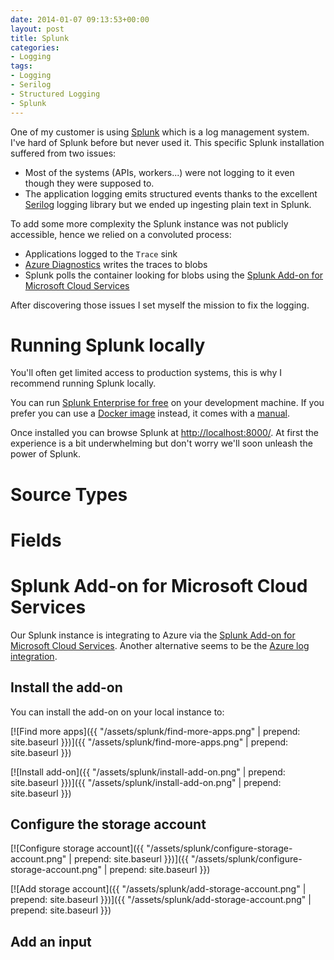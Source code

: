 ```yaml
---
date: 2014-01-07 09:13:53+00:00
layout: post
title: Splunk
categories:
- Logging
tags:
- Logging
- Serilog
- Structured Logging
- Splunk
---
```


One of my customer is using [Splunk][splunk] which is a log management system. I've hard of Splunk before but never used it. This specific Splunk installation suffered from two issues:

- Most of the systems (APIs, workers...) were not logging to it even though they were supposed to.
- The application logging emits structured events thanks to the excellent [Serilog][serilog] logging library but we ended up ingesting plain text in Splunk.

To add some more complexity the Splunk instance was not publicly accessible, hence we relied on a convoluted process:

- Applications logged to the `Trace` sink
- [Azure Diagnostics][azure-diagnostics] writes the traces to blobs
- Splunk polls the container looking for blobs using the [Splunk Add-on for Microsoft Cloud Services][azure-add-on]

After discovering those issues I set myself the mission to fix the logging.

# Running Splunk locally

You'll often get limited access to production systems, this is why I recommend running Splunk locally.

You can run [Splunk Enterprise for free][splunk-enterprise-free] on your development machine. If you prefer you can use a [Docker image][splunk-docker] instead, it comes with a [manual][splunk-docker-manual].

Once installed you can browse Splunk at [http://localhost:8000/](http://localhost:8000/). At first the experience is a bit underwhelming but don't worry we'll soon unleash the power of Splunk.

# Source Types

# Fields

# Splunk Add-on for Microsoft Cloud Services

Our Splunk instance is integrating to Azure via the [Splunk Add-on for Microsoft Cloud Services][azure-add-on]. Another alternative seems to be the [Azure log integration][azure-log-integration].

## Install the add-on

You can install the add-on on your local instance to:

[![Find more apps]({{ "/assets/splunk/find-more-apps.png" | prepend: site.baseurl }})]({{ "/assets/splunk/find-more-apps.png" | prepend: site.baseurl }})

[![Install add-on]({{ "/assets/splunk/install-add-on.png" | prepend: site.baseurl }})]({{ "/assets/splunk/install-add-on.png" | prepend: site.baseurl }})

## Configure the storage account

[![Configure storage account]({{ "/assets/splunk/configure-storage-account.png" | prepend: site.baseurl }})]({{ "/assets/splunk/configure-storage-account.png" | prepend: site.baseurl }})

[![Add storage account]({{ "/assets/splunk/add-storage-account.png" | prepend: site.baseurl }})]({{ "/assets/splunk/add-storage-account.png" | prepend: site.baseurl }})

## Add an input

[splunk]: https://www.splunk.com/
[serilog]: https://serilog.net/
[splunk-enterprise-free]: https://www.splunk.com/en_us/download/splunk-enterprise.html
[splunk-docker]: https://store.docker.com/images/splunk-enterprise-free-for-docker?tab=description
[splunk-docker-manual]: https://hub.docker.com/r/splunk/splunk/
[azure-diagnostics]: https://docs.microsoft.com/en-us/azure/monitoring-and-diagnostics/azure-diagnostics
[azure-add-on]: https://splunkbase.splunk.com/app/3110/
[azure-log-integration]: https://docs.microsoft.com/en-us/azure/security/security-azure-log-integration-overview
